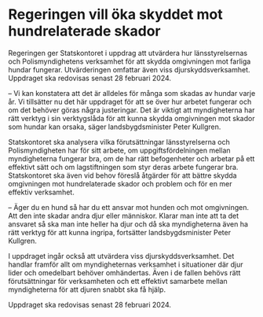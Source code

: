 # Regeringen vill öka skyddet mot hundrelaterade skador

Regeringen ger Statskontoret i uppdrag att utvärdera hur länsstyrelsernas och Polismyndighetens verksamhet för att skydda omgivningen mot farliga hundar fungerar. Utvärderingen omfattar även viss djurskyddsverksamhet. Uppdraget ska redovisas senast 28 februari 2024.

– Vi kan konstatera att det är alldeles för många som skadas av hundar varje år. Vi tillsätter nu det här uppdraget för att se över hur arbetet fungerar och om det behöver göras några justeringar. Det är viktigt att myndigheterna har rätt verktyg i sin verktygslåda för att kunna skydda omgivningen mot skador som hundar kan orsaka, säger landsbygdsminister Peter Kullgren.

Statskontoret ska analysera vilka förutsättningar länsstyrelserna och Polismyndigheten har för sitt arbete, om uppgiftsfördelningen mellan myndigheterna fungerar bra, om de har rätt befogenheter och arbetar på ett effektivt sätt och om lagstiftningen som styr deras arbete fungerar bra. Statskontoret ska även vid behov föreslå åtgärder för att bättre skydda omgivningen mot hundrelaterade skador och problem och för en mer effektiv verksamhet.

– Äger du en hund så har du ett ansvar mot hunden och mot omgivningen. Att den inte skadar andra djur eller människor. Klarar man inte att ta det ansvaret så ska man inte heller ha djur och då ska myndigheterna även ha rätt verktyg för att kunna ingripa, fortsätter landsbygdsminister Peter Kullgren.

I uppdraget ingår också att utvärdera viss djurskyddsverksamhet. Det handlar framför allt om myndigheternas verksamhet i situationer där djur lider och omedelbart behöver omhändertas. Även i de fallen behövs rätt förutsättningar för verksamheten och ett effektivt samarbete mellan myndigheterna för att djuren snabbt ska få hjälp.

Uppdraget ska redovisas senast 28 februari 2024.
